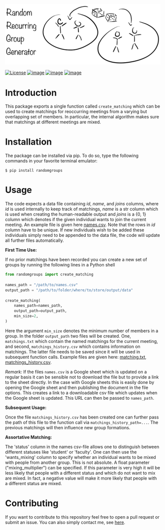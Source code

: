 ![image](.image.png)

[![License](https://img.shields.io/badge/License-MIT-yellow.svg)](https://opensource.org/licenses/MIT)
[![image](https://img.shields.io/badge/code%20style-black-000000.svg)](https://github.com/psf/black)
[![image](https://codecov.io/gh/timmens/random-grouping/branch/main/graph/badge.svg)](https://codecov.io/gh/timmens/random-grouping)
[![image](https://results.pre-commit.ci/badge/github/timmens/random-grouping/main.svg)](https://github.com/timmens/randomg-grouping/actions?query=branch%3Amain)

# Introduction

This package exports a single function called `create_matching` which can be used to
create matchings for reoccurring meetings from a varying but overlapping set of members.
In particular, the internal algorithm makes sure that matchings at different meetings
are mixed.

# Installation

The package can be installed via pip. To do so, type the following commands in your
favorite terminal emulator:

```console
$ pip install randomgroups
```

# Usage

The code expects a data file containing *id*, *name*, and *joins* columns, where *id* is
used internally to keep track of matchings, *name* is a str column which is used when
creating the human-readable output and *joins* is a {0, 1} column which denotes if the
given individual wants to join the current meeting. An example file is given here
[names.csv](https://github.com/timmens/random-grouping/blob/main/tests/data/names.csv).
Note that the rows in *id* column have to be unique. If new individuals wish to be added
these individuals simply need to be appended to the data file, the code will update all
further files automatically.

**First Time Use:**

If no prior matchings have been recorded you can create a new set of groups by running
the following lines in a Python shell

```python
from randomgroups import create_matching

names_path = "/path/to/names.csv"
output_path = "/path/to/folder/where/to/store/output/data"

create_matching(
    names_path=names_path,
    output_path=output_path,
    min_size=2,
)
```

Here the argument `min_size` denotes the minimum number of members in a group. In the
folder `output_path` two files will be created. One, `matchings.txt` which contain the
named matchings for the current meeting, and second, `matchings_history.csv` which
contains information on matchings. The latter file needs to be saved since it will be
used in subsequent function calls. Example files are given here:
[matching.txt](https://github.com/timmens/random-grouping/blob/main/tests/data/matching.txt),
[matchings_history.csv](https://github.com/timmens/random-grouping/blob/main/tests/data/matchings_history.csv).

*Remark:* If the files `names.csv` is a Google sheet which is updated on a regular basis
it can be sensible not to download the file but to provide a link to the sheet directly.
In the case with Google sheets this is easily done by opening the Google sheet and then
publishing the document in the file options. This creates a link to a downloadable csv
file which updates when the Google sheet is updated. This URL can then be passed to
`names_path`.

**Subsequent Usage:**

Once the file `matchings_history.csv` has been created one can further pass the path of
this file to the function call via `matchings_history_path=...`. The previous matchings
will then influence new group formations.

**Assortative Matching:**

The 'status' column in the names csv-file allows one to distinguish between different
statuses like 'student' or 'faculty'. One can then use the 'wants_mixing' column to
specify whether an individual wants to be mixed with people from another group. This is
not absolute. A float parameter ("mixing_multiplier") can be specified. If this
parameter is very high it will be less likely that people with a different status and
which do not want to mix are mixed. In fact, a negative value will make it more likely
that people with a different status are mixed.

# Contributing

If you want to contribute to this repository feel free to open a pull request or submit
an issue. You can also simply contact me, see [here](https://github.com/timmens).
